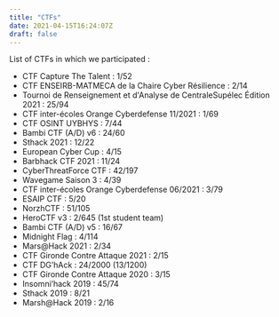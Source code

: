 ```yaml
---
title: "CTFs"
date: 2021-04-15T16:24:07Z
draft: false
---
```


List of CTFs in which we participated : 

- CTF Capture The Talent : 1/52
- CTF ENSEIRB-MATMECA de la Chaire Cyber Résilience : 2/14
- Tournoi de Renseignement et d'Analyse de CentraleSupélec Édition 2021 : 25/94
- CTF inter-écoles Orange Cyberdefense 11/2021 : 1/69
- CTF OSINT UYBHYS : 7/44
- Bambi CTF (A/D) v6 : 24/60
- Sthack 2021 : 12/22
- European Cyber Cup : 4/15
- Barbhack CTF 2021 : 11/24
- CyberThreatForce CTF : 42/197
- Wavegame Saison 3 : 4/39
- CTF inter-écoles Orange Cyberdefense 06/2021 : 3/79
- ESAIP CTF : 5/20
- NorzhCTF : 51/105
- HeroCTF v3 : 2/645 (1st student team)
- Bambi CTF (A/D) v5 : 16/67
- Midnight Flag : 4/114
- Mars@Hack 2021 : 2/34
- CTF Gironde Contre Attaque 2021 : 2/15
- CTF DG’hAck : 24/2000 (13/1200)
- CTF Gironde Contre Attaque 2020 : 3/15
- Insomni’hack 2019 : 45/74
- Sthack 2019 : 8/21
- Marsh@Hack 2019 : 2/16
